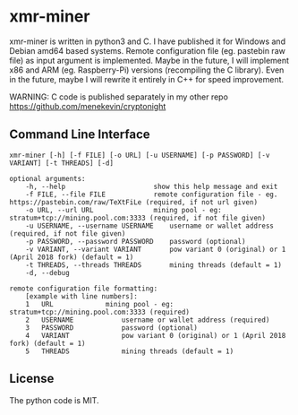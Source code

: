 # xmr-miner

xmr-miner is written in python3 and C. I have published it for Windows and Debian amd64 based systems.
Remote configuration file (eg. pastebin raw file) as input argument is implemented.
Maybe in the future, I will implement x86 and ARM (eg. Raspberry-Pi) versions (recompiling the C library).
Even in the future, maybe I will rewrite it entirely in C++ for speed improvement.

WARNING: C code is published separately in my other repo https://github.com/menekevin/cryptonight

## Command Line Interface
```
xmr-miner [-h] [-f FILE] [-o URL] [-u USERNAME] [-p PASSWORD] [-v VARIANT] [-t THREADS] [-d]

optional arguments:
	-h, --help            			show this help message and exit
	-f FILE, --file FILE  			remote configuration file - eg. https://pastebin.com/raw/TeXtFiLe (required, if not url given)
	-o URL, --url URL     			mining pool - eg: stratum+tcp://mining.pool.com:3333 (required, if not file given)
	-u USERNAME, --username USERNAME	username or wallet address (required, if not file given)
	-p PASSWORD, --password PASSWORD	password (optional)
	-v VARIANT, --variant VARIANT		pow variant 0 (original) or 1 (April 2018 fork) (default = 1)
	-t THREADS, --threads THREADS		mining threads (default = 1)
	-d, --debug

remote configuration file formatting:
	[example with line numbers]:
	1	URL				mining pool - eg: stratum+tcp://mining.pool.com:3333 (required)
	2	USERNAME			username or wallet address (required)
	3	PASSWORD			password (optional)
	4	VARIANT				pow variant 0 (original) or 1 (April 2018 fork) (default = 1)
	5	THREADS				mining threads (default = 1)	
```
## License
The python code is MIT.
